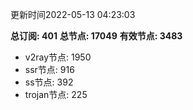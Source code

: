 更新时间2022-05-13 04:23:03

**总订阅: 401**
**总节点: 17049**
**有效节点: 3483**
- v2ray节点: 1950
- ssr节点: 916
- ss节点: 392
- trojan节点: 225
